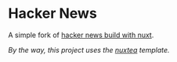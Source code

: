 # Hacker News

A simple fork of [hacker news build with nuxt](https://github.com/nuxt/hackernews).

*By the way, this project uses the [nuxtea](https://github.com/lihaochen202/nuxtea) template.*
